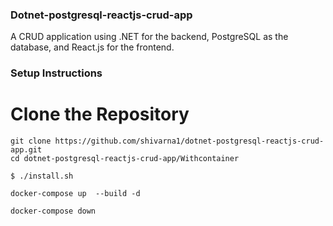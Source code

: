 ### Dotnet-postgresql-reactjs-crud-app
A CRUD application using .NET for the backend, PostgreSQL as the database, and React.js for the frontend.

### Setup Instructions
# Clone the Repository
```
git clone https://github.com/shivarna1/dotnet-postgresql-reactjs-crud-app.git
cd dotnet-postgresql-reactjs-crud-app/Withcontainer
```
```
$ ./install.sh
```

```
docker-compose up  --build -d
```
```
docker-compose down  
```

